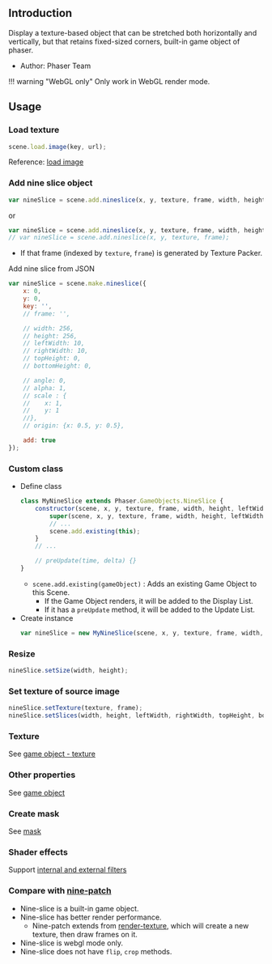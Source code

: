 ## Introduction

Display a texture-based object that can be stretched both horizontally and vertically, 
but that retains fixed-sized corners, built-in game object of phaser.

- Author: Phaser Team

!!! warning "WebGL only"
    Only work in WebGL render mode.


## Usage

### Load texture

```javascript
scene.load.image(key, url);
```

Reference: [load image](loader.md#image)

### Add nine slice object

```javascript
var nineSlice = scene.add.nineslice(x, y, texture, frame, width, height, leftWidth, rightWidth, topHeight, bottomHeight);
```

or

```javascript
var nineSlice = scene.add.nineslice(x, y, texture, frame, width, height);
// var nineSlice = scene.add.nineslice(x, y, texture, frame);
```

- If that frame (indexed by `texture`, `frame`) is generated by Texture Packer.


Add nine slice from JSON

```javascript
var nineSlice = scene.make.nineslice({
    x: 0,
    y: 0,
    key: '',
    // frame: '',

    // width: 256,
    // height: 256,
    // leftWidth: 10,
    // rightWidth: 10,
    // topHeight: 0,
    // bottomHeight: 0,

    // angle: 0,
    // alpha: 1,
    // scale : {
    //    x: 1,
    //    y: 1
    //},
    // origin: {x: 0.5, y: 0.5},

    add: true
});
```

### Custom class

- Define class
    ```javascript
    class MyNineSlice extends Phaser.GameObjects.NineSlice {
        constructor(scene, x, y, texture, frame, width, height, leftWidth, rightWidth, topHeight, bottomHeight) {
            super(scene, x, y, texture, frame, width, height, leftWidth, rightWidth, topHeight, bottomHeight);
            // ...
            scene.add.existing(this);
        }
        // ...

        // preUpdate(time, delta) {}
    }
    ```
    - `scene.add.existing(gameObject)` : Adds an existing Game Object to this Scene.
        - If the Game Object renders, it will be added to the Display List.
        - If it has a `preUpdate` method, it will be added to the Update List.
- Create instance
    ```javascript
    var nineSlice = new MyNineSlice(scene, x, y, texture, frame, width, height, leftWidth, rightWidth, topHeight, bottomHeight);
    ```

### Resize

```javascript
nineSlice.setSize(width, height);
```

### Set texture of source image

```javascript
nineSlice.setTexture(texture, frame);
nineSlice.setSlices(width, height, leftWidth, rightWidth, topHeight, bottomHeight);
```

### Texture

See [game object - texture](gameobject.md#texture)

### Other properties

See [game object](gameobject.md)

### Create mask

See [mask](mask.md)

### Shader effects

Support [internal and external filters](shader-builtin.md)

### Compare with [nine-patch](ninepatch.md)

- Nine-slice is a built-in game object.
- Nine-slice has better render performance.
    - Nine-patch extends from [render-texture](rendertexture.md), which will create a new texture, then draw frames on it.
- Nine-slice is webgl mode only.
- Nine-slice does not have `flip`, `crop` methods.
